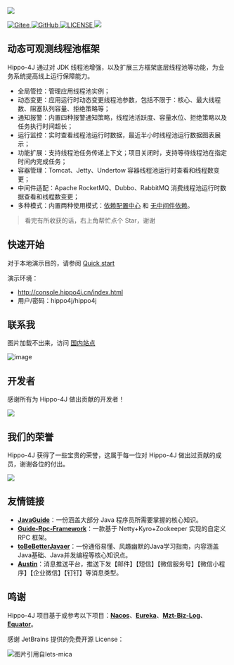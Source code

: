 ![](https://images-machen.oss-cn-beijing.aliyuncs.com/hippo4j-logo-logoly.png)

<p>
  <a href="https://gitee.com/longtai-cn/hippo4j" target="_blank">
    <img alt="Gitee" src="https://gitee.com/longtai-cn/hippo4j/badge/star.svg?theme=gvp">
  </a>
  <a href="https://github.com/longtai-cn/hippo4j" target="_blank">
    <img alt="GitHub" src="https://img.shields.io/github/stars/longtai-cn/hippo4j?label=Stars&style=flat-square&logo=GitHub">
  </a>
  <a href="https://github.com/longtai-cn/hippo4j/blob/develop/LICENSE">
    <img src="https://img.shields.io/github/license/longtai-cn/hippo4j?color=42b883&style=flat-square" alt="LICENSE">
  </a>
  <a title="Hits" target="_blank" href="https://github.com/longtai-cn/hippo4j">
    <img src="https://hits.b3log.org/acmenlt/dynamic-threadpool.svg">
  </a>
</p>

## 动态可观测线程池框架

Hippo-4J 通过对 JDK 线程池增强，以及扩展三方框架底层线程池等功能，为业务系统提高线上运行保障能力。

- 全局管控：管理应用线程池实例；
- 动态变更：应用运行时动态变更线程池参数，包括不限于：核心、最大线程数、阻塞队列容量、拒绝策略等；
- 通知报警：内置四种报警通知策略，线程池活跃度、容量水位、拒绝策略以及任务执行时间超长；
- 运行监控：实时查看线程池运行时数据，最近半小时线程池运行数据图表展示；
- 功能扩展：支持线程池任务传递上下文；项目关闭时，支持等待线程池在指定时间内完成任务；
- 容器管理：Tomcat、Jetty、Undertow 容器线程池运行时查看和线程数变更；
- 中间件适配：Apache RocketMQ、Dubbo、RabbitMQ 消费线程池运行时数据查看和线程数变更；
- 多种模式：内置两种使用模式：[依赖配置中心](https://hippo4j.cn/pages/2f674h/) 和 [无中间件依赖](https://hippo4j.cn/pages/2f674a/)。


> 看完有所收获的话，右上角帮忙点个 Star，谢谢

## 快速开始

对于本地演示目的，请参阅 [Quick start](https://hippo4j.cn/pages/793dcb/)

演示环境：
- http://console.hippo4j.cn/index.html
- 用户/密码：hippo4j/hippo4j

## 联系我

图片加载不出来，访问 [国内站点](https://hippo4j.cn/pages/dd137d/)

![image](https://user-images.githubusercontent.com/77398366/169202380-6c068acd-700a-41fa-8823-e01c92bb5e88.png)

## 开发者

感谢所有为 Hippo-4J 做出贡献的开发者！

<a href="https://github.com/longtai-cn/hippo4j/graphs/contributors"><img src="https://opencollective.com/hippo4j/contributors.svg?width=890" /></a>

## 我们的荣誉

Hippo-4J 获得了一些宝贵的荣誉，这属于每一位对 Hippo-4J 做出过贡献的成员，谢谢各位的付出。

![](https://user-images.githubusercontent.com/77398366/170607238-7308c9be-1d63-46a6-852c-eef2e4cf7405.JPG)


## 友情链接

- [**JavaGuide**](https://github.com/Snailclimb/JavaGuide)：一份涵盖大部分 Java 程序员所需要掌握的核心知识。
- [**Guide-Rpc-Framework**](https://github.com/Snailclimb/guide-rpc-framework)：一款基于 Netty+Kyro+Zookeeper 实现的自定义 RPC 框架。
- [**toBeBetterJavaer**](https://github.com/itwanger/toBeBetterJavaer)：一份通俗易懂、风趣幽默的Java学习指南，内容涵盖Java基础、Java并发编程等核心知识点。
- [**Austin**](https://github.com/ZhongFuCheng3y/austin)：消息推送平台，推送下发【邮件】【短信】【微信服务号】【微信小程序】【企业微信】【钉钉】等消息类型。

## 鸣谢

Hippo-4J 项目基于或参考以下项目：[**Nacos**](https://github.com/alibaba/nacos)、[**Eureka**](https://github.com/Netflix/Eureka)、[**Mzt-Biz-Log**](https://github.com/mouzt/mzt-biz-log)、[**Equator**](https://github.com/dadiyang/equator)。

感谢 JetBrains 提供的免费开源 License：

<p>
    <img src="https://images.gitee.com/uploads/images/2020/0406/220236_f5275c90_5531506.png" alt="图片引用自lets-mica" style="float:left;">
</p>
